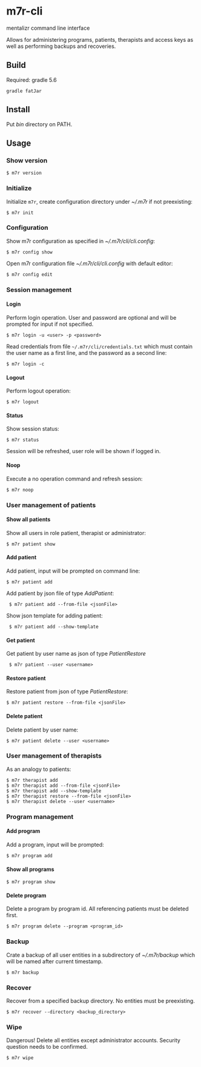 # m7r-cli

mentalizr command line interface

Allows for administering programs, patients, therapists and access keys as well as
performing backups and recoveries.

## Build

Required: gradle 5.6

    gradle fatJar

## Install

Put *bin* directory on PATH.

## Usage     
     
### Show version

    $ m7r version     
     
### Initialize

Initialize `m7r`, create configuration directory under *~/.m7r* if not preexisting:

    $ m7r init
    
### Configuration
    
Show m7r configuration as specified in *~/.m7r/cli/cli.config*:

    $ m7r config show
    
Open m7r configuration file *~/.m7r/cli/cli.config* with default editor:

    $ m7r config edit
     
### Session management

#### Login

Perform login operation. User and password are optional and will be prompted for input if not specified.

    $ m7r login -u <user> -p <password>
   
Read credentials from file `~/.m7r/cli/credentials.txt` 
which must contain the user name as a first line, and the password as a second line:
    
    $ m7r login -c 
    
#### Logout

Perform logout operation:

    $ m7r logout
    
#### Status

Show session status:

    $ m7r status
    
Session will be refreshed, user role will be shown if logged in.
    
#### Noop

Execute a no operation command and refresh session:

    $ m7r noop
    
### User management of patients

#### Show all patients

Show all users in role patient, therapist or administrator:

    $ m7r patient show
    
#### Add patient

Add patient, input will be prompted on command line:

    $ m7r patient add
    
Add patient by json file of type *AddPatient*:
 
     $ m7r patient add --from-file <jsonFile>
     
Show json template for adding patient:
 
     $ m7r patient add --show-template
     
 #### Get patient
 
 Get patient by user name as json of type *PatientRestore* 
 
     $ m7r patient --user <username>
     
#### Restore patient

Restore patient from json of type *PatientRestore*:

    $ m7r patient restore --from-file <jsonFile>
    
#### Delete patient

Delete patient by user name:

    $ m7r patient delete --user <username>
     
### User management of therapists

As an analogy to patients:

    $ m7r therapist add
    $ m7r therapist add --from-file <jsonFile>
    $ m7r therapist add --show-template
    $ m7r therapist restore --from-file <jsonFile> 
    $ m7r therapist delete --user <username>
    
### Program management

#### Add program

Add a program, input will be prompted:

    $ m7r program add
    
#### Show all programs

    $ m7r program show
    
#### Delete program

Delete a program by program id. 
All referencing patients must be deleted first.
 
    $ m7r program delete --program <program_id>
    
### Backup

Crate a backup of all user entities in a subdirectory of 
*~/.m7r/backup* which will be named after current timestamp.

    $ m7r backup

### Recover

Recover from a specified backup directory. 
No entities must be preexisting.

    $ m7r recover --directory <backup_directory>
    
### Wipe

Dangerous! Delete all entities except administrator accounts.
Security question needs to be confirmed.

    $ m7r wipe
    